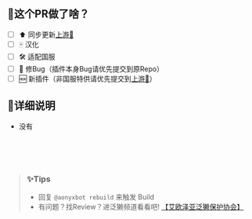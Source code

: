 ## 🦦这个PR做了啥？

- [ ] ⬆️ 同步更新[上游🐐](https://github.com/goatcorp/DalamudPluginsD17)
- [ ] 🀄 汉化
- [ ] 🛠️ 适配国服
- [ ] 🐞 修Bug（插件本身Bug请优先提交到原Repo）
- [ ] 🆕 新插件（非国服特供请优先提交到[上游🐐](https://github.com/goatcorp/DalamudPluginsD17)）

## 📃详细说明

* 没有
<!-- 没有就不写吧 -->


<br><br><br>

> ### ✨Tips
> * 回复 `@aonyxbot rebuild` 来触发 Build
> * 有问题？找Review？进泛獭频道看看吧!
> [【艾欧泽亚泛獭保护协会】](https://pd.qq.com/s/adka09q6e)
